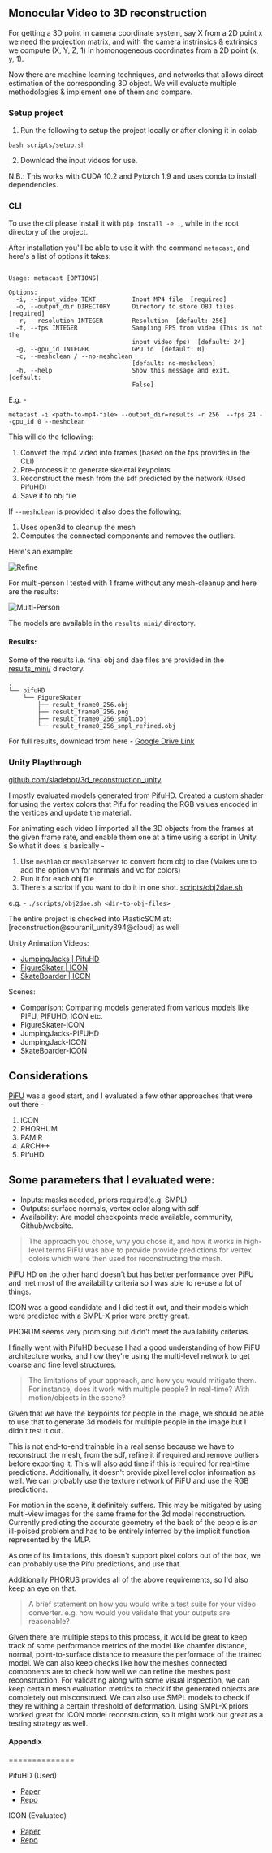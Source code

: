 ## Monocular Video to 3D reconstruction

For getting a 3D point in camera coordinate system, say X from a 2D point x we 
need the projection matrix, and with the camera instrinsics & extrinsics 
we compute (X, Y, Z, 1) in homonogeneous coordinates from a 2D point (x, y, 1).

Now there are machine learning techniques, and networks that 
allows direct estimation of the corresponding 3D object. We will evaluate multiple
methodologies & implement one of them and compare.


### Setup project

1. Run the following to setup the project locally or after cloning it in colab

```shell
bash scripts/setup.sh
```

2. Download the input videos for use.

N.B.: This works with CUDA 10.2 and Pytorch 1.9 and uses conda to install dependencies. 



### CLI

To use the cli please install it with `pip install -e .`, while in the root directory of the project.

After installation you'll be able to use it with the command `metacast`, and here's a list of options it takes: 

```shell

Usage: metacast [OPTIONS]

Options:
  -i, --input_video TEXT          Input MP4 file  [required]
  -o, --output_dir DIRECTORY      Directory to store OBJ files.  [required]
  -r, --resolution INTEGER        Resolution  [default: 256]
  -f, --fps INTEGER               Sampling FPS from video (This is not the
                                  input video fps)  [default: 24]
  -g, --gpu_id INTEGER            GPU id  [default: 0]
  -c, --meshclean / --no-meshclean
                                  [default: no-meshclean]
  -h, --help                      Show this message and exit.  [default:
                                  False]
```

E.g. - 

```shell
metacast -i <path-to-mp4-file> --output_dir=results -r 256  --fps 24 --gpu_id 0 --meshclean
```

This will do the following:

1. Convert the mp4 video into frames (based on the fps provides in the CLI)
2. Pre-process it to generate skeletal keypoints
3. Reconstruct the mesh from the sdf predicted by the network (Used PifuHD)
4. Save it to obj file



If `--meshclean` is provided it also does the following:

1. Uses open3d to cleanup the mesh
2. Computes the connected components and removes the outliers.

Here's an example:

![Refine](images/refine.png)


For multi-person I tested with 1 frame without any mesh-cleanup  and here are the results:

![Multi-Person](images/multi-person.png)

The models are available in the `results_mini/` directory.

#### Results:

Some of the results i.e. final obj and dae files are provided in the 
[results_mini/](results_mini) directory.

```shell
.
└── pifuHD
    └── FigureSkater
        ├── result_frame0_256.obj
        ├── result_frame0_256.png
        ├── result_frame0_256_smpl.obj
        └── result_frame0_256_smpl_refined.obj
```

For full results, download from here - [Google Drive Link](https://drive.google.com/file/d/1eO4oK8gjZAwKhFHdgoeEe8zK3VDcq-o4/view?usp=sharing)

### Unity Playthrough

[github.com/sladebot/3d_reconstruction_unity](https://github.com/sladebot/3d_reconstruction_unity)

I mostly evaluated models generated from PifuHD. Created a custom shader
for using the vertex colors that Pifu for reading the RGB values encoded
in the vertices and update the material.

For animating each video I imported all the 3D objects from the frames at the given
frame rate, and enable them one at a time using a script in Unity. So what it
does is basically - 

1. Use `meshlab` or `meshlabserver` to convert from obj to dae (Makes ure to add the 
   option vn for normals and vc for colors)
2. Run it for each obj file
3. There's a script if you want to do it in one shot. [scripts/obj2dae.sh](scripts/obj2dae.sh)

e.g. - `./scripts/obj2dae.sh <dir-to-obj-files>`

The entire project is checked into PlasticSCM at: [reconstruction@souranil_unity894@cloud] as well


Unity Animation Videos:

* [JumpingJacks | PifuHD](videos/JumpingJacks-PifuHD.mov)
* [FigureSkater | ICON](videos/FigureSkater-ICON.mov)
* [SkateBoarder | ICON](videos/SkateBoarder-ICON.mov)

Scenes:
* Comparison: Comparing models generated from various models like PIFU, PIFUHD, ICON etc.
* FigureSkater-ICON
* JumpingJacks-PIFUHD
* JumpingJack-ICON
* SkateBoarder-ICON


## Considerations

[PiFU](https://arxiv.org/pdf/2004.00452.pdf) was a good start, and I evaluated a few other approaches that were out
there - 

1. ICON
2. PHORHUM
3. PAMIR
4. ARCH++
5. PifuHD

Some parameters that I evaluated were:
---
- Inputs: masks needed, priors required(e.g. SMPL)
- Outputs: surface normals, vertex color along with sdf
- Availability: Are model checkpoints made available, community, Github/website.


> The approach you chose, why you chose it, and how it works in high-level terms
PiFU was able to provide provide predictions for vertex colors which were then used for reconstructing
the mesh. 

PiFU HD on the other hand doesn't but has better performance over PiFU and met most of the availability
criteria so I was able to re-use a lot of things. 

ICON was a good candidate and I did test it out, and their models which were predicted with a SMPL-X prior
were pretty great.

PHORUM seems very promising but didn't meet the availability criterias.

I finally went with PifuHD becuase I had a good understanding of how PiFU architecture works, and how they're
using the multi-level network to get coarse and fine level structures.

> The limitations of your approach, and how you would mitigate them. For instance,
does it work with multiple people? In real-time? With motion/objects in the scene?

Given that we have the keypoints for people in the image, we should be able to use that to generate 3d models
for multiple people in the image but I didn't test it out.

This is not end-to-end trainable in a real sense because we have to reconstruct the mesh, from the sdf, refine
it if required and remove outliers before exporting it. This will also add time if this is required for
real-time predictions. Additionally, it doesn't provide pixel level color information as well. We can probably
use the texture network of PiFU and use the RGB predictions. 

For motion in the scene, it definitely suffers. This may be mitigated by using multi-view images for the same 
frame for the 3d model reconstruction. Currently predicting the accurate geometry of the back of the people
is an ill-poised problem and has to be entirely inferred by the implicit function represented by the MLP.

As one of its limitations, this doesn't support pixel colors out of the box, we can probably use the Pifu predictions,
and use that.

Additionally PHORUS provides all of the above requirements, so I'd also keep an eye on that. 

> A brief statement on how you would write a test suite for your video converter.
e.g. how would you validate that your outputs are reasonable?

Given there are multiple steps to this process, it would be great to keep track of some performance metrics of the model
like chamfer distance, normal, point-to-surface distance to measure the performace of the trained model. We can also keep
checks like how the meshes connected components are to check how well we can refine the meshes post reconstruction. For
validating along with some visual inspection, we can keep certain mesh evaluation metrics to check if the generated
objects are completely out misconstrued. We can also use SMPL models to check if they're withing a certain threshold of
deformation. Using SMPL-X priors worked great for ICON model reconstruction, so it might work out great as a testing strategy as well.


#### Appendix
==============

PifuHD (Used)

- [Paper](https://arxiv.org/pdf/2004.00452.pdf)
- [Repo](https://github.com/facebookresearch/pifuhd)

ICON (Evaluated)

- [Paper](https://arxiv.org/pdf/2112.09127.pdf)
- [Repo](https://github.com/yuliangxiu/icon)


